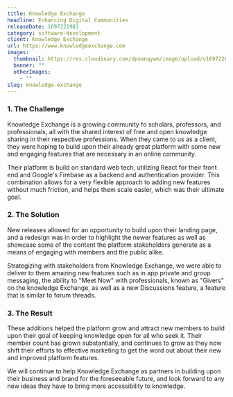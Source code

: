 ```yaml
---
title: Knowledge Exchange
headline: Enhancing Digital Communities
releaseDate: 1697221983
category: software-development
client: Knowledge Exchange
url: https://www.knowledgeexchange.com
images: 
  thumbnail: https://res.cloudinary.com/dpoanqywm/image/upload/v1697226177/64a87b9ea4d8d06ce5a892e6_Untitled_design_3_khdz1q.jpg
  banner: ""
  otherImages:
    - ""
slug: knowledge-exchange
---
```


### 1. The Challenge

Knowledge Exchange is a growing community fo scholars, professors, and professionals, all with the shared interest of free and open knowledge sharing in their respective professions. When they came to us as a client, they were hoping to build upon their already great platform with some new and engaging features that are necessary in an online community.

Their platform is build on standard web tech, utilizing React for their front end and Google's Firebase as a backend and authentication provider. This combination allows for a very flexible approach to adding new features without much friction, and helps them scale easier, which was their ultimate goal.

### 2. The Solution

New releases allowed for an opportunity to build upon their landing page, and a redesign was in order to highlight the newer features as well as showcase some of the content the platform stakeholders generate as a means of engaging with members and the public alike.

Strategizing with stakeholders from Knowledge Exchange, we were able to deliver to them amazing new features such as in app private and group messaging, the ability to "Meet Now" with professionals, known as "Givers" on the knowledge Exchange, as well as a new Discussions feature, a feature that is similar to forum threads.

### 3. The Result

These additions helped the platform grow and attract new members to build upon their goal of keeping knowledge open for all who seek it. Their member count has grown substantially, and continues to grow as they now shift their efforts to effective marketing to get the word out about their new and improved platform features.

We will continue to help Knowledge Exchange as partners in building upon their business and brand for the foreseeable future, and look forward to any new ideas they have to bring more accessibility to knowledge.

